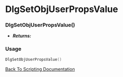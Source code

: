 # DlgSetObjUserPropsValue

### DlgSetObjUserPropsValue()
- ***Returns:*** 

### Usage

```Lua
DlgSetObjUserPropsValue()
```


[Back To Scripting Documentation](../README.md)

